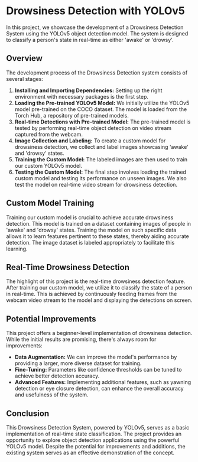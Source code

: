 # Drowsiness Detection with YOLOv5

In this project, we showcase the development of a Drowsiness Detection System using the YOLOv5 object detection model. The system is designed to classify a person's state in real-time as either 'awake' or 'drowsy'.

## Overview

The development process of the Drowsiness Detection system consists of several stages:

1. **Installing and Importing Dependencies:** Setting up the right environment with necessary packages is the first step.
2. **Loading the Pre-trained YOLOv5 Model:** We initially utilize the YOLOv5 model pre-trained on the COCO dataset. The model is loaded from the Torch Hub, a repository of pre-trained models.
3. **Real-time Detections with Pre-trained Model:** The pre-trained model is tested by performing real-time object detection on video stream captured from the webcam.
4. **Image Collection and Labeling:** To create a custom model for drowsiness detection, we collect and label images showcasing 'awake' and 'drowsy' states.
5. **Training the Custom Model:** The labeled images are then used to train our custom YOLOv5 model.
6. **Testing the Custom Model:** The final step involves loading the trained custom model and testing its performance on unseen images. We also test the model on real-time video stream for drowsiness detection.

## Custom Model Training

Training our custom model is crucial to achieve accurate drowsiness detection. This model is trained on a dataset containing images of people in 'awake' and 'drowsy' states. Training the model on such specific data allows it to learn features pertinent to these states, thereby aiding accurate detection. The image dataset is labeled appropriately to facilitate this learning.

## Real-Time Drowsiness Detection

The highlight of this project is the real-time drowsiness detection feature. After training our custom model, we utilize it to classify the state of a person in real-time. This is achieved by continuously feeding frames from the webcam video stream to the model and displaying the detections on screen.

## Potential Improvements

This project offers a beginner-level implementation of drowsiness detection. While the initial results are promising, there's always room for improvements:

- **Data Augmentation:** We can improve the model's performance by providing a larger, more diverse dataset for training.
- **Fine-Tuning:** Parameters like confidence thresholds can be tuned to achieve better detection accuracy.
- **Advanced Features:** Implementing additional features, such as yawning detection or eye closure detection, can enhance the overall accuracy and usefulness of the system.

## Conclusion

This Drowsiness Detection System, powered by YOLOv5, serves as a basic implementation of real-time state classification. The project provides an opportunity to explore object detection applications using the powerful YOLOv5 model. Despite the potential for improvements and additions, the existing system serves as an effective demonstration of the concept.
